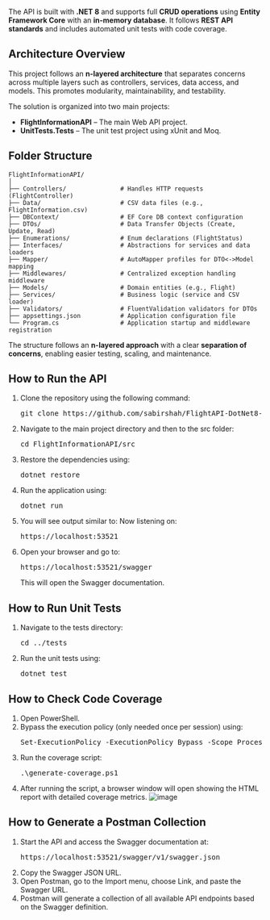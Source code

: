 The API is built with **.NET 8** and supports full **CRUD operations** using **Entity Framework Core** with an **in-memory database**. It follows **REST API standards** and includes automated unit tests with code coverage.

## Architecture Overview
This project follows an **n-layered architecture** that separates concerns across multiple layers such as controllers, services, data access, and models. This promotes modularity, maintainability, and testability.

The solution is organized into two main projects:

- **FlightInformationAPI** – The main Web API project.
- **UnitTests.Tests** – The unit test project using xUnit and Moq.

## Folder Structure
```
FlightInformationAPI/
│
├── Controllers/               # Handles HTTP requests (FlightController)
├── Data/                      # CSV data files (e.g., FlightInformation.csv)
├── DBContext/                 # EF Core DB context configuration
├── DTOs/                      # Data Transfer Objects (Create, Update, Read)
├── Enumerations/              # Enum declarations (FlightStatus)
├── Interfaces/                # Abstractions for services and data loaders
├── Mapper/                    # AutoMapper profiles for DTO<->Model mapping
├── Middlewares/               # Centralized exception handling middleware
├── Models/                    # Domain entities (e.g., Flight)
├── Services/                  # Business logic (service and CSV loader)
├── Validators/                # FluentValidation validators for DTOs
├── appsettings.json           # Application configuration file
└── Program.cs                 # Application startup and middleware registration
```
The structure follows an **n-layered approach** with a clear **separation of concerns**, enabling easier testing, scaling, and maintenance.

## **How to Run the API**
1. Clone the repository using the following command: 
   <pre>git clone https://github.com/sabirshah/FlightAPI-DotNet8-Coverage.git</pre>
2. Navigate to the main project directory and then to the src folder: 
   <pre>cd FlightInformationAPI/src</pre>
3. Restore the dependencies using: 
   <pre>dotnet restore</pre>
4. Run the application using: 
   <pre>dotnet run</pre>
5. You will see output similar to: Now listening on: 
   <pre>https://localhost:53521</pre>
6. Open your browser and go to: 
   <pre>https://localhost:53521/swagger</pre>
   This will open the Swagger documentation.

## **How to Run Unit Tests**
1. Navigate to the tests directory: 
   <pre>cd ../tests</pre>
2. Run the unit tests using: 
   <pre>dotnet test</pre>
   
## **How to Check Code Coverage**
1. Open PowerShell.
2. Bypass the execution policy (only needed once per session) using:
   <pre>Set-ExecutionPolicy -ExecutionPolicy Bypass -Scope Process</pre>
3. Run the coverage script:
   <pre>.\generate-coverage.ps1</pre>
4. After running the script, a browser window will open showing the HTML report with detailed coverage metrics.
![image](https://github.com/user-attachments/assets/17042fcf-19c9-42de-8258-9b58cd27bdd9)

## **How to Generate a Postman Collection**
1. Start the API and access the Swagger documentation at:
   <pre>https://localhost:53521/swagger/v1/swagger.json</pre>
2. Copy the Swagger JSON URL.
3. Open Postman, go to the Import menu, choose Link, and paste the Swagger URL.
4. Postman will generate a collection of all available API endpoints based on the Swagger definition.



